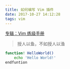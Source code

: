 ```yaml
---
title: 如何编写 Vim 插件
date: 2017-10-27 14:12:28
tags: vim
---
```


[专辑：Vim 练级手册](/vim)

> 授人以鱼，不如授人以渔

```bash
function! HelloWorld()
    echo 'Hello World!'
endfuntion
```
